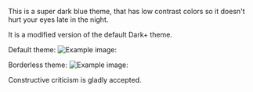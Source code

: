 This is a super dark blue theme, that has low contrast colors so it doesn't hurt your eyes late in the night. 

It is a modified version of the default Dark+ theme.

Default theme:
![Example image: ](https://i.imgur.com/CPAQ190.png)

Borderless theme:
![Example image: ](https://i.imgur.com/IMCyT3y.png)

Constructive criticism is gladly accepted.